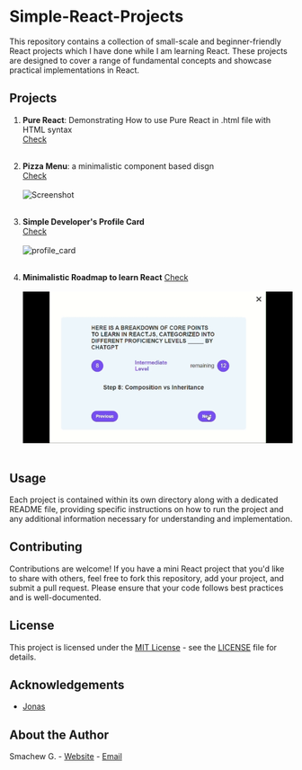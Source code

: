 # Simple-React-Projects

This repository contains a collection of small-scale and beginner-friendly React projects which I have done while I am learning React. These projects are designed to cover a range of fundamental concepts and showcase practical implementations in React.

## Projects

1. **Pure React**: Demonstrating How to use Pure React in .html file with HTML syntax<br>
      [Check](https://github.com/sgc93/Simple-React-Projects/tree/main/pure-react)
<br><br>
2. **Pizza Menu**: a minimalistic component based disgn  <br>
      [Check](https://github.com/sgc93/Simple-React-Projects/tree/main/pizza-menu)
<br><br> ![Screenshot](https://github.com/sgc93/Simple-React-Projects/assets/109880887/a5e67974-bff9-46d4-b9d6-a344b951f6b2)
  <br><br>

4. **Simple Developer's Profile Card** <br>
      [Check](https://github.com/sgc93/Profile-Card)
<br><br> ![profile_card](https://github.com/sgc93/Simple-React-Projects/assets/109880887/0ecc1287-edae-4b03-9114-78febcb5a76e) <br><br>

5. **Minimalistic Roadmap to learn React** <bt>
      [Check](https://github.com/sgc93/Simple-React-Projects/blob/main/react-roadmap) <br><br>
      ![RoadMap](https://github.com/sgc93/Simple-React-Projects/blob/main/react-roadmap/public/assets/react%20roadmap.gif) <br><br>

## Usage

Each project is contained within its own directory along with a dedicated README file, providing specific instructions on how to run the project and any additional information necessary for understanding and implementation.

## Contributing

Contributions are welcome! If you have a mini React project that you'd like to share with others, feel free to fork this repository, add your project, and submit a pull request. Please ensure that your code follows best practices and is well-documented.

## License

This project is licensed under the [MIT License](https://opensource.org/licenses/MIT) - see the [LICENSE](https://github.com/sgc93/JavaScript-Simple-Projects/blob/main/LICENSE) file for details.

## Acknowledgements

- [Jonas](https://github.com/jonasschmedtmann)

## About the Author

Smachew G. - [Website](https://smachewgedefaw.netlify.app/) - [Email](smachewgedefaw@gmail.com)

